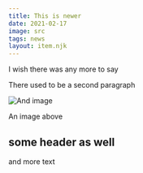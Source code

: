 ```yaml
---
title: This is newer
date: 2021-02-17
image: src
tags: news
layout: item.njk
---
```


I wish there was any more to say

There used to be a second paragraph

![And image](/src)

An image above

## some header as well

and more text

